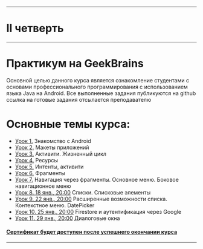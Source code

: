 ___
# II четверть
___
# Практикум на GeekBrains
Основной целью данного курса является ознакомление студентами с основами профессионального программирования с использованием языка Java на Android.
Все выполненные задания публикуются на github ссылка на готовые задания отсылается преподавателю

# Основные темы курса:
* [Урок 1.](https://github.com/zurbaevi/Introduction-to-Android/tree/main/geekbrains/lesson1) Знакомство с Android
* [Урок 2.](https://github.com/zurbaevi/Introduction-to-Android/tree/main/geekbrains/lesson2) Макеты приложений
* [Урок 3.](https://github.com/zurbaevi/Introduction-to-Android/tree/main/geekbrains/lesson3) Активити. Жизненный цикл
* [Урок 4.](https://github.com/zurbaevi/Introduction-to-Android/tree/main/geekbrains/lesson4) Ресурсы
* [Урок 5.](https://github.com/zurbaevi/Introduction-to-Android/tree/main/geekbrains/lesson5) Интенты, активити
* [Урок 6.](https://github.com/zurbaevi/Introduction-to-Android/tree/main/geekbrains/lesson6) Фрагменты
* [Урок 7.](https://github.com/zurbaevi/Introduction-to-Android/tree/main/geekbrains/lesson7) Навигация через фрагменты. Основное меню. Боковое навигационное меню
* [Урок 8. 18 янв., 20:00]() Списки. Списковые элементы
* [Урок 9. 22 янв., 20:00]() Расширенные возможности списка. Контекстное меню. DatePicker
* [Урок 10. 25 янв., 20:00]() Firestore и аутентификация через Google
* [Урок 11. 29 янв., 20:00]() Диалоговые окна
#### [Сертификат будет доступен после успешнего окончании курса]()
____
